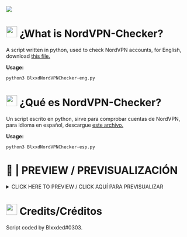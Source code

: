 # <img src="https://repository-images.githubusercontent.com/396045851/eb50415e-b131-401e-95db-e2c9aede77f1">
# <img src="https://emojipedia-us.s3.dualstack.us-west-1.amazonaws.com/thumbs/120/twitter/282/flag-united-states_1f1fa-1f1f8.png" height="30px" width="30px"> ¿What is NordVPN-Checker?
A script written in python, used to check NordVPN accounts, for English, download <a href="https://raw.githubusercontent.com/zBlxxded/NordVPN-Checker/main/BlxxdNordVPNChecker-eng.py">this file.</a>

__Usage:__
```bash
python3 BlxxdNordVPNChecker-eng.py
```

# <img src="https://emojipedia-us.s3.dualstack.us-west-1.amazonaws.com/thumbs/120/twitter/282/flag-spain_1f1ea-1f1f8.png" height="30px" width="30px"> ¿Qué es NordVPN-Checker?
Un script escrito en python, sirve para comprobar cuentas de NordVPN, para idioma en español, descargue <a href="https://raw.githubusercontent.com/zBlxxded/NordVPN-Checker/main/BlxxdNordVPNChecker-esp.py">este archivo.</a>

__Usage:__
```bash
python3 BlxxdNordVPNChecker-esp.py
```

# 👀 | PREVIEW / PREVISUALIZACIÓN
<details><summary>CLICK HERE TO PREVIEW / CLICK AQUÍ PARA PREVISUALIZAR</summary><img src="https://github.com/zBlxxded/NordVPN-Checker/blob/main/preview.png"></details>

# <img src="https://emojipedia-us.s3.dualstack.us-west-1.amazonaws.com/thumbs/120/twitter/282/drop-of-blood_1fa78.png" height="30px" width="30px"> Credits/Créditos

Script coded by Blxxded#0303.
